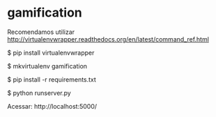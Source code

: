 # gamification

Recomendamos utilizar 
http://virtualenvwrapper.readthedocs.org/en/latest/command_ref.html

$ pip install virtualenvwrapper

$ mkvirtualenv gamification

$ pip install -r requirements.txt

$ python runserver.py

Acessar: http://localhost:5000/

